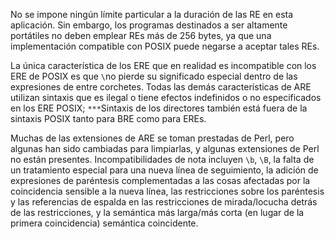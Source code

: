 No se impone ningún límite particular a la duración de las RE en esta aplicación. Sin embargo, los programas destinados a ser altamente  portátiles no deben emplear REs más de 256 bytes, ya que una  implementación compatible con POSIX puede negarse a aceptar tales REs.

La única característica de los ERE que en realidad es incompatible con los ERE de POSIX es que  `\`no pierde su significado especial dentro de las expresiones de entre  corchetes. Todas las demás características de ARE utilizan sintaxis que  es ilegal o tiene efectos indefinidos o no especificados en los ERE  POSIX;  `***`Sintaxis de los directores también está fuera de la sintaxis POSIX tanto para BRE como para EREs.

Muchas de las extensiones de ARE se toman prestadas de Perl,  pero algunas han sido cambiadas para limpiarlas, y algunas extensiones  de Perl no están presentes. Incompatibilidades de nota incluyen `\b`, `\B`, la falta de un tratamiento especial para una nueva línea de  seguimiento, la adición de expresiones de paréntesis complementadas a  las cosas afectadas por la coincidencia sensible a la nueva línea, las  restricciones sobre los paréntesis y las referencias de espalda en las  restricciones de mirada/locucha detrás de las restricciones, y la  semántica más larga/más corta (en lugar de la primera coincidencia)  semántica coincidente.